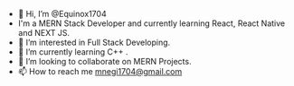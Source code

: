 - 👋 Hi, I’m @Equinox1704
- I'm a MERN Stack Developer and currently learning React, React Native and NEXT JS.
- 👀 I’m interested in Full Stack Developing.
- 🌱 I’m currently learning C++ .
- 💞️ I’m looking to collaborate on MERN Projects.
- 📫 How to reach me mnegi1704@gmail.com

<!---
Equinox1704/Equinox1704 is a ✨ special ✨ repository because its `README.md` (this file) appears on your GitHub profile.
You can click the Preview link to take a look at your changes.
--->
